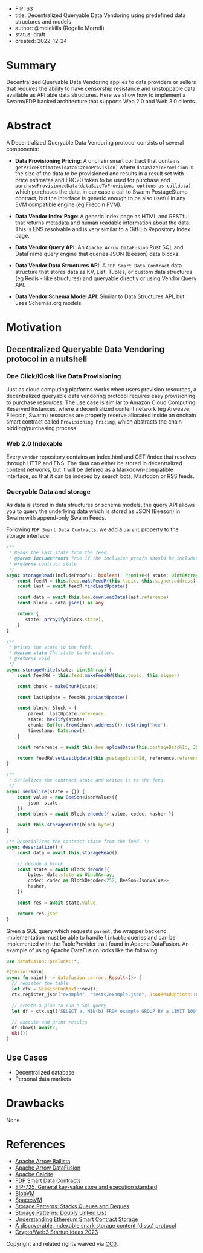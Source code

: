 - FIP: 63
- title: Decentralized Queryable Data Vendoring using predefined data structures and models
- author: @molekilla (Rogelio Morrell)
- status: draft
- created: 2022-12-24

# Summary
Decentralized Queryable Data Vendoring applies to data providers or sellers that requires the ability to have censorship resistance and unstoppable data available as API able data structures. Here we show how to implement a Swarm/FDP backed architecture that supports Web 2.0 and Web 3.0 clients.

# Abstract
A Decentralized Queryable Data Vendoring protocol consists of several components:

- **Data Provisioning Pricing**: A onchain smart contract that contains `getPriceEstimates(dataSizeToProvision)` where `dataSizeToProvision` is the size of the data to be provisioned and results in a result set with price estimates and ERC20 token to be used for purchase and `purchaseProvisionedData(dataSizeToProvision, options as calldata)` which purchases the data, in our case a call to Swarm PostageStamp contract, but the interface is generic enough to be also useful in any EVM compatible engine (eg Filecoin FVM).

- **Data Vendor Index Page**: A generic index page as HTML and RESTful that returns metadata and human readable information about the data. This is ENS resolvable and is very similar to a GitHub Repository Index page.

- **Data Vendor Query API**: An `Apache Arrow DataFusion` Rust SQL and DataFrame query engine that queries JSON (Beeson) data blocks.

- **Data Vendor Data Structures API**: A `FDP Smart Data Contract` data structure that stores data as KV, List, Tuples, or custom data structures  (eg Redis - like structures) and queryable directly or using Vendor Query API.

- **Data Vendor Schema Model API**: Similar to Data Structures API, but uses Schemas.org models.


# Motivation

## Decentralized Queryable Data Vendoring protocol in a nutshell

### One Click/Kiosk like Data Provisioning
Just as cloud computing platforms works when users provision resources, a decentralized queryable data vendoring protocol requires easy provisioning to purchase resources. The use case is similar to Amazon Cloud Computing Reserved Instances, where a decentralized content network (eg Arweave, Filecoin, Swarm) resources are properly reserve allocated inside an onchain smart contract called `Provisioning Pricing`, which abstracts the chain bidding/purchasing process.

### Web 2.0 Indexable
Every `vendor` repository contains an index.html and GET /index that resolves through HTTP and ENS. The data can either be stored in decentralized content networks, but it will be defined as a Markdown-compatible interface, so that it can be indexed by search bots, Mastodon or RSS feeds.

### Queryable Data and storage
As data is stored in data structures or schema models, the query API allows you to query the underlying data which is stored as JSON (Beeson) in Swarm with append-only Swarm Feeds.

Following `FDP Smart Data Contracts`, we add a `parent` property to the storage interface:


```typescript
/**
 * Reads the last state from the feed.
 * @param includeProofs True if the inclusion proofs should be included in the response.
 * @returns contract state
 */
async storageRead(includeProofs?: boolean): Promise<{ state: Uint8Array }> {
    const feedR = this.feed.makeFeedR(this.topic, this.signer.address)
    const last = await feedR.findLastUpdate()

    const data = await this.bee.downloadData(last.reference)
    const block = data.json() as any

    return {
       state: arrayify(block.state),
    }
}

/**
 * Writes the state to the feed.
 * @param state The state to be written.
 * @returns void
 */
async storageWrite(state: Uint8Array) {
    const feedRW = this.feed.makeFeedRW(this.topic, this.signer)

    const chunk = makeChunk(state)

    const lastUpdate = feedRW.getLastUpdate()

    const block: Block = {
        parent: lastUpdate.reference,
        state: hexlify(state),
        chunk: Buffer.from(chunk.address()).toString('hex'),
        timestamp: Date.now(),
    }

    const reference = await this.bee.uploadData(this.postageBatchId, JSON.stringify(block))

    return feedRW.setLastUpdate(this.postageBatchId, reference.reference)
}

/**
 * Serializes the contract state and writes it to the feed.
 */
async serialize(state = {}) {
    const value = new BeeSon<JsonValue>({
        json: state,
    })
    const block = await Block.encode({ value, codec, hasher })

    await this.storageWrite(block.bytes)
}

/** Deserializes the contract state from the feed. */
async deserialize() {
    const data = await this.storageRead()

    // decode a block
    const state = await Block.decode({
        bytes: data.state as Uint8Array,
        codec: codec as BlockDecoder<252, BeeSon<JsonValue>>,
        hasher,
    })

    const res = await state.value

    return res.json
}

```

Given a SQL query which requests `parent`, the wrapper backend implementation must be able to handle `linkable` queries and  can be implemented with the TableProvider trait found in Apache DataFusion. An example of using Apache DataFusion looks like the following:


```rust
use datafusion::prelude::*;

#[tokio::main]
async fn main() -> datafusion::error::Result<()> {
  // register the table
  let ctx = SessionContext::new();
  ctx.register_json("example", "tests/example.json", JsonReadOptions::new()).await?;

  // create a plan to run a SQL query
  let df = ctx.sql("SELECT a, MIN(b) FROM example GROUP BY a LIMIT 100").await?;

  // execute and print results
  df.show().await?;
  Ok(())
}
```

## Use Cases
- Decentralized database
- Personal data  markets


# Drawbacks
None
  

# References

- [Apache Arrow Ballista](https://arrow.apache.org/ballista/)
- [Apache Arrow DataFusion](https://docs.rs/crate/datafusion/latest)
- [Apache Calcite](https://calcite.apache.org/docs/powered_by.html)
- [FDP Smart Data Contracts](https://github.com/fairDataSociety/fdp-personal-sc)
- [EIP-725: General key-value store and execution standard](https://eips.ethereum.org/EIPS/eip-725)
- [BlobVM](https://morioh.com/p/f6c5a30b3db4)
- [SpacesVM](https://github.com/ava-labs/spacesvm?ref=morioh.com&utm_source=morioh.com)
- [Storage Patterns: Stacks Queues and Deques](https://programtheblockchain.com/posts/2018/03/23/storage-patterns-stacks-queues-and-deques/)
- [Storage Patterns: Doubly Linked List](https://programtheblockchain.com/posts/2018/03/30/storage-patterns-doubly-linked-list/)
- [Understanding Ethereum Smart Contract Storage](https://programtheblockchain.com/posts/2018/03/09/understanding-ethereum-smart-contract-storage/)
- [A  discoverable, indexable snark storage content (dissc) protocol](https://github.com/fairDataSociety/FIPs/blob/86b1f6909a7661cde46d1e3c20c22651703ff2c4/text/0060-dissc-protocol.md)
- [Crypto/Web3 Startup ideas 2023](https://alliancedao.notion.site/Crypto-Web3-Startup-Ideas-2023-Edition-48d40ccadeeb42a48056659fcce109b1#5900abc0529c4de28d13338dcf76d1e9)


Copyright and related rights waived via [CC0](https://creativecommons.org/publicdomain/zero/1.0/).